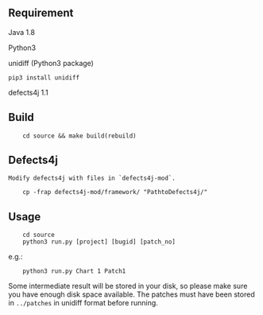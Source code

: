 ## Requirement
Java 1.8

Python3

unidiff (Python3 package)

```
pip3 install unidiff
```

defects4j 1.1

## Build
```
    cd source && make build(rebuild)
```

## Defects4j 
	Modify defects4j with files in `defects4j-mod`.
```
	cp -frap defects4j-mod/framework/ "PathtoDefects4j/"
```
## Usage
```
    cd source
    python3 run.py [project] [bugid] [patch_no]
```
e.g.:
```
    python3 run.py Chart 1 Patch1
```
Some intermediate result will be stored in your disk, so please make sure you have enough disk space available. The patches must have been stored in `../patches` in unidiff format before running.

